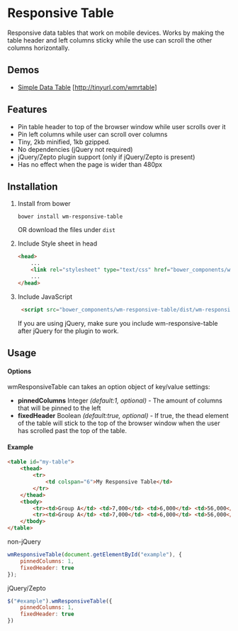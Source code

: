 # Responsive Table

Responsive data tables that work on mobile devices. Works by making the table header and left columns sticky while
the use can scroll the other columns horizontally.

## Demos

* [Simple Data Table](https://rawgithub.com/WearyMonkey/responsive-table/master/examples/example.html) [http://tinyurl.com/wmrtable]

## Features

* Pin table header to top of the browser window while user scrolls over it
* Pin left columns while user can scroll over columns
* Tiny, 2kb  minified, 1kb gzipped.
* No dependencies (jQuery not required)
* jQuery/Zepto plugin support (only if jQuery/Zepto is present)
* Has no effect when the page is wider than 480px

## Installation

1. Install from bower

    ```
    bower install wm-responsive-table
    ```

    OR download the files under ```dist```

2. Include Style sheet in head

    ```html
    <head>
        ...
        <link rel="stylesheet" type="text/css" href="bower_components/wm-responsive-table/dist/wm-responsive-table.css">
        ...
    </head>
    ```

3. Include JavaScript

    ```html
     <script src="bower_components/wm-responsive-table/dist/wm-responsive-table.js"></script>
    ```

    If you are using jQuery, make sure you include wm-responsive-table after jQuery for the plugin to work.

## Usage

#### Options

wmResponsiveTable can takes an option object of key/value settings:

* **pinnedColumns** Integer *(default:1, optional)* - The amount of columns that will be pinned to the left
* **fixedHeader** Boolean *(default:true, optional)* - If true, the thead element of the table will stick to the top of the browser window when the user has scrolled past the top of the table.

#### Example

```html
<table id="my-table">
    <thead>
        <tr>
            <td colspan="6">My Responsive Table</td>
        </tr>
    </thead>
    <tbody>
        <tr><td>Group A</td> <td>7,000</td> <td>6,000</td> <td>56,000</td></tr>
        <tr><td>Group A</td> <td>7,000</td> <td>6,000</td> <td>56,000</td></tr>
    </tbody>
</table>
```

non-jQuery

```javascript
wmResponsiveTable(document.getElementById("example"), {
    pinnedColumns: 1,
    fixedHeader: true
});
```

jQuery/Zepto

```javascript
$("#example").wmResponsiveTable({
    pinnedColumns: 1,
    fixedHeader: true
})
```

